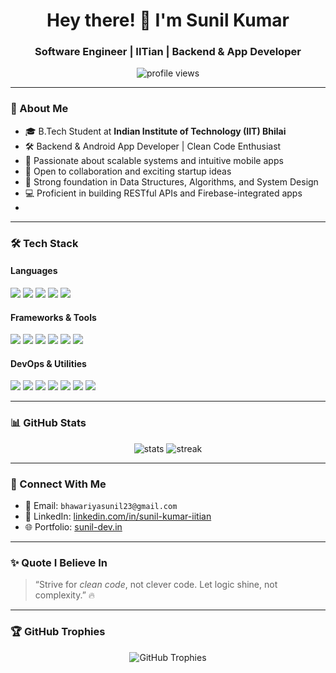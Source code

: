 <h1 align="center">Hey there! 👋 I'm Sunil Kumar</h1>
<h3 align="center">Software Engineer | IITian | Backend & App Developer</h3>

<p align="center">
  <img src="https://komarev.com/ghpvc/?username=sunilkumar2170&label=Profile%20views&color=0e75b6&style=flat" alt="profile views" />
</p>

---

### 🚀 About Me

- 🎓  B.Tech Student at **Indian Institute of Technology (IIT) Bhilai**
- 🛠️ Backend & Android App Developer | Clean Code Enthusiast
- 📱 Passionate about scalable systems and intuitive mobile apps
- 🤝 Open to collaboration and exciting startup ideas
- 🧠 Strong foundation in Data Structures, Algorithms, and System Design
- 💻 Proficient in building RESTful APIs and Firebase-integrated apps
- 

---

### 🛠️ Tech Stack

#### Languages  
<img src="https://img.shields.io/badge/C-00599C?style=for-the-badge&logo=c&logoColor=white" />
<img src="https://img.shields.io/badge/C++-00599C?style=for-the-badge&logo=cplusplus&logoColor=white" />
<img src="https://img.shields.io/badge/Python-3776AB?style=for-the-badge&logo=python&logoColor=white" />
<img src="https://img.shields.io/badge/JavaScript-F7DF1E?style=for-the-badge&logo=javascript&logoColor=black" />
<img src="https://img.shields.io/badge/Dart-0175C2?style=for-the-badge&logo=dart&logoColor=white" />

#### Frameworks & Tools  
<img src="https://img.shields.io/badge/Spring%20Boot-6DB33F?style=for-the-badge&logo=springboot&logoColor=white" />
<img src="https://img.shields.io/badge/Flutter-02569B?style=for-the-badge&logo=flutter&logoColor=white" />
<img src="https://img.shields.io/badge/Android%20Studio-3DDC84?style=for-the-badge&logo=android-studio&logoColor=white" />
<img src="https://img.shields.io/badge/Node.js-339933?style=for-the-badge&logo=nodedotjs&logoColor=white" />
<img src="https://img.shields.io/badge/Express.js-000000?style=for-the-badge&logo=express&logoColor=white" />
<img src="https://img.shields.io/badge/React-20232A?style=for-the-badge&logo=react&logoColor=61DAFB" />

#### DevOps & Utilities  
<img src="https://img.shields.io/badge/Docker-2496ED?style=for-the-badge&logo=docker&logoColor=white" />
<img src="https://img.shields.io/badge/Git-F05032?style=for-the-badge&logo=git&logoColor=white" />
<img src="https://img.shields.io/badge/Linux-FCC624?style=for-the-badge&logo=linux&logoColor=black" />
<img src="https://img.shields.io/badge/Shell_Scripting-4EAA25?style=for-the-badge&logo=gnu-bash&logoColor=white" />
<img src="https://img.shields.io/badge/VSCode-007ACC?style=for-the-badge&logo=visual-studio-code&logoColor=white" />
<img src="https://img.shields.io/badge/HTML5-E34F26?style=for-the-badge&logo=html5&logoColor=white" />
<img src="https://img.shields.io/badge/CSS3-1572B6?style=for-the-badge&logo=css3&logoColor=white" />

---

### 📊 GitHub Stats

<p align="center">
  <img src="https://github-readme-stats.vercel.app/api?username=sunilkumar2170&show_icons=true&theme=github_dark" alt="stats" />
  <img src="https://github-readme-streak-stats.herokuapp.com/?user=sunilkumar2170&theme=github-dark" alt="streak" />
</p>

---

### 🔗 Connect With Me

- 📧 Email: `bhawariyasunil23@gmail.com`  
- 💼 LinkedIn: [linkedin.com/in/sunil-kumar-iitian](https://www.linkedin.com/in/sunil-kumar-0b5219324/?trk=public-profile-join-page)  
- 🌐 Portfolio: [sunil-dev.in](https://sunilkumar-portfolio.netlify.app/)  

---

### ✨ Quote I Believe In

> “Strive for *clean code*, not clever code. Let logic shine, not complexity.” 🔥
> 

---

### 🏆 GitHub Trophies

<p align="center">
  <img src="https://github-profile-trophy.vercel.app/?username=sunilkumar2170&theme=darkhub&margin-w=15&row=2&column=4" alt="GitHub Trophies"/>
</p>

